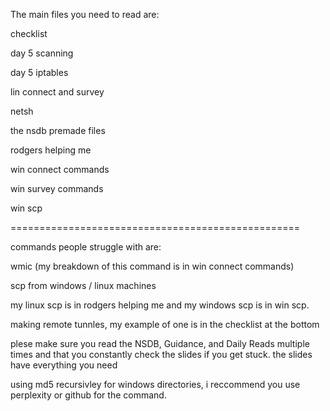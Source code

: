 The main files you need to read are:

checklist

day 5 scanning

day 5 iptables

lin connect and survey

netsh

the nsdb premade files

rodgers helping me

win connect commands

win survey commands

win scp

==================================================

commands people struggle with are:

wmic (my breakdown of this command is in win connect commands)

scp from windows / linux machines

my linux scp is in rodgers helping me and my windows scp is in win scp.

making remote tunnles, my example of one is in the checklist at the bottom

plese make sure you read the NSDB, Guidance, and Daily Reads multiple times and that you constantly check the slides if you get stuck.
the slides have everything you need

using md5 recursivley for windows directories, i reccommend you use perplexity or github for the command.
